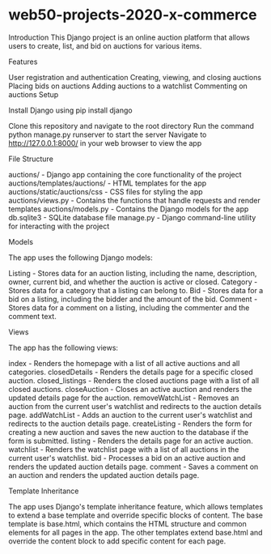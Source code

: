 # web50-projects-2020-x-commerce

Introduction
This Django project is an online auction platform that allows users to create, list, and bid on auctions for various items.

Features

User registration and authentication
Creating, viewing, and closing auctions
Placing bids on auctions
Adding auctions to a watchlist
Commenting on auctions
Setup

Install Django using pip install django

Clone this repository and navigate to the root directory
Run the command python manage.py runserver to start the server
Navigate to http://127.0.0.1:8000/ in your web browser to view the app

File Structure

auctions/ - Django app containing the core functionality of the project
auctions/templates/auctions/ - HTML templates for the app
auctions/static/auctions/css - CSS files for styling the app
auctions/views.py - Contains the functions that handle requests and render templates
auctions/models.py - Contains the Django models for the app
db.sqlite3 - SQLite database file
manage.py - Django command-line utility for interacting with the project

Models

The app uses the following Django models:

Listing - Stores data for an auction listing, including the name, description, owner, current bid, and whether the auction is active or closed.
Category - Stores data for a category that a listing can belong to.
Bid - Stores data for a bid on a listing, including the bidder and the amount of the bid.
Comment - Stores data for a comment on a listing, including the commenter and the comment text.

Views

The app has the following views:

index - Renders the homepage with a list of all active auctions and all categories.
closedDetails - Renders the details page for a specific closed auction.
closed_listings - Renders the closed auctions page with a list of all closed auctions.
closeAuction - Closes an active auction and renders the updated details page for the auction.
removeWatchList - Removes an auction from the current user's watchlist and redirects to the auction details page.
addWatchList - Adds an auction to the current user's watchlist and redirects to the auction details page.
createListing - Renders the form for creating a new auction and saves the new auction to the database if the form is submitted.
listing - Renders the details page for an active auction.
watchlist - Renders the watchlist page with a list of all auctions in the current user's watchlist.
bid - Processes a bid on an active auction and renders the updated auction details page.
comment - Saves a comment on an auction and renders the updated auction details page.

Template Inheritance

The app uses Django's template inheritance feature, which allows templates to extend a base template and override specific blocks of content. The base template is base.html, which contains the HTML structure and common elements for all pages in the app. The other templates extend base.html and override the content block to add specific content for each page.
